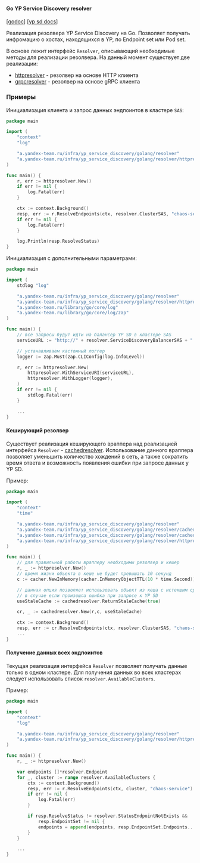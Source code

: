 #### Go YP Service Discovery resolver

[[godoc](https://godoc.yandex-team.ru/pkg/a.yandex-team.ru/infra/yp_service_discovery/golang/resolver/)] [[yp sd docs](https://wiki.yandex-team.ru/yp/discovery/usage/)]

Реализация резолвера YP Service Discovery на Go. Позволяет получать инфромацию о хостах, находящихся в YP, по Endpoint set или Pod set.

В основе лежит интерфейс `Resolver`, описывающий необходимые методы для реализации резолвера. На данный момент существует две реализации:

- [httpresolver](https://a.yandex-team.ru/arc/trunk/arcadia/infra/yp_service_discovery/golang/resolver/httpresolver) - резолвер на основе HTTP клиента
- [grpcresolver](https://a.yandex-team.ru/arc/trunk/arcadia/infra/yp_service_discovery/golang/resolver/grpcresolver) - резолвер на основе gRPC клиента

### Примеры

Инициализация клиента и запрос данных эндпоинтов в кластере `SAS`:

```go
package main

import (
    "context"
    "log"

    "a.yandex-team.ru/infra/yp_service_discovery/golang/resolver"
    "a.yandex-team.ru/infra/yp_service_discovery/golang/resolver/httpresolver"
)

func main() {
    r, err := httpresolver.New()
    if err != nil {
        log.Fatal(err)
    }

    ctx := context.Background()
    resp, err := r.ResolveEndpoints(ctx, resolver.ClusterSAS, "chaos-service")
    if err != nil {
        log.Fatal(err)
    }

    log.Println(resp.ResolveStatus)
}
```

Инициализация с дополнительными параметрами:

```go
package main

import (
    stdlog "log"

    "a.yandex-team.ru/infra/yp_service_discovery/golang/resolver"
    "a.yandex-team.ru/infra/yp_service_discovery/golang/resolver/httpresolver"
    "a.yandex-team.ru/library/go/core/log"
    "a.yandex-team.ru/library/go/core/log/zap"
)

func main() {
    // все запросы будут идти на балансер YP SD в кластере SAS
    serviceURL := "http://" + resolver.ServiceDiscoveryBalancerSAS + ":" + resolver.ServiceDiscoveryHTTPPort

    // устанавливаем кастомный логгер
    logger := zap.Must(zap.CLIConfig(log.InfoLevel))

    r, err := httpresolver.New(
        httpresolver.WithServiceURI(serviceURL),
        httpresolver.WithLogger(logger),
    )
    if err != nil {
        stdlog.Fatal(err)
    }

    ...
}
```

#### Кеширующий резолвер

Существует реализация кеширующего враппера над реализацией интерфейса `Resolver` - [cachedresolver](https://a.yandex-team.ru/arc/trunk/arcadia/infra/yp_service_discovery/golang/resolver/cachedresolver).
Использование данного враппера позволяет уменьшить количество хождений в сеть, а также сократить время ответа и возможность появления ошибки при запросе данных у YP SD.

Пример:

```go
package main

import (
    "context"
    "time"

    "a.yandex-team.ru/infra/yp_service_discovery/golang/resolver"
    "a.yandex-team.ru/infra/yp_service_discovery/golang/resolver/cachedresolver"
    "a.yandex-team.ru/infra/yp_service_discovery/golang/resolver/cacher"
    "a.yandex-team.ru/infra/yp_service_discovery/golang/resolver/httpresolver"
)

func main() {
    // для правильной работы врапперу необходимы резолвер и кешер
    r, _ := httpresolver.New()
    // время жизни объекта в кеше не будет превышать 10 секунд
    c := cacher.NewInMemory(cacher.InMemoryObjectTTL(10 * time.Second))

    // данная опция позволяет использовать объект из кеша с истекшим сроком жизни
    // в случае если произошла ошибка при запросе к YP SD
    useStaleCache := cachedresolver.ReturnStaleCache(true)

    cr, _ := cachedresolver.New(r,c, useStaleCache)

    ctx := context.Background()
    resp, err := cr.ResolveEndpoints(ctx, resolver.ClusterSAS, "chaos-service")
    ...
}
```

#### Получение данных всех эндпоинтов

Текущая реализация интерфейса `Resolver` позволяет получать данные только в одном кластере.
Для получения данных во всех кластерах следует использовать список `resolver.AvailableClusters`.

Пример:
```go
package main

import (
    "context"
    "log"

    "a.yandex-team.ru/infra/yp_service_discovery/golang/resolver"
    "a.yandex-team.ru/infra/yp_service_discovery/golang/resolver/httpresolver"
)

func main() {
    r, _ := httpresolver.New()

    var endpoints []*resolver.Endpoint
    for _, cluster := range resolver.AvailableClusters {
        ctx := context.Background()
        resp, err := r.ResolveEndpoints(ctx, cluster, "chaos-service")
        if err != nil {
            log.Fatal(err)
        }

        if resp.ResolveStatus != resolver.StatusEndpointNotExists &&
            resp.EndpointSet != nil {
            endpoints = append(endpoints, resp.EndpointSet.Endpoints...)
        }
    }

    ...
}
```
